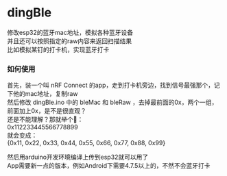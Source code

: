 # dingBle
修改esp32的蓝牙mac地址，模拟各种蓝牙设备  
并且还可以按照指定的raw内容来返回扫描结果  
比如模拟某钉的打卡机，实现蓝牙打卡

### 如何使用
首先，装一个叫 nRF Connect 的app，走到打卡机旁边，找到信号最强那个，记下他的mac地址，复制raw  
然后修改 dingBle.ino 中的 bleMac 和 bleRaw ，去掉最前面的0x，两个一组，前面加上0x，是不是很直观？  
还是不能理解？那就举个🌰：  
0x112233445566778899  
就会变成：  
{0x11, 0x22, 0x33, 0x44, 0x55, 0x66, 0x77, 0x88, 0x99}  
  
然后用arduino开发环境编译上传到esp32就可以用了  
App需要新一点的版本，例如Android下需要4.7.5以上的，不然不会蓝牙打卡
